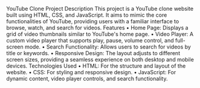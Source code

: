 YouTube Clone
Project Description
This project is a YouTube clone website built using HTML, CSS, and JavaScript. It aims to mimic the core functionalities of YouTube, providing users with a familiar interface to browse, watch, and search for videos.
Features
•	Home Page: Displays a grid of video thumbnails similar to YouTube's home page.
•	Video Player: A custom video player that supports play, pause, volume control, and full-screen mode.
•	Search Functionality: Allows users to search for videos by title or keywords.
•	Responsive Design: The layout adjusts to different screen sizes, providing a seamless experience on both desktop and mobile devices.
Technologies Used
•	HTML: For the structure and layout of the website.
•	CSS: For styling and responsive design.
•	JavaScript: For dynamic content, video player controls, and search functionality.
